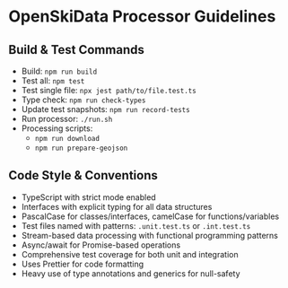 # OpenSkiData Processor Guidelines

## Build & Test Commands
- Build: `npm run build`
- Test all: `npm test`
- Test single file: `npx jest path/to/file.test.ts`
- Type check: `npm run check-types`
- Update test snapshots: `npm run record-tests`
- Run processor: `./run.sh`
- Processing scripts:
  - `npm run download`
  - `npm run prepare-geojson`

## Code Style & Conventions
- TypeScript with strict mode enabled
- Interfaces with explicit typing for all data structures
- PascalCase for classes/interfaces, camelCase for functions/variables
- Test files named with patterns: `.unit.test.ts` or `.int.test.ts`
- Stream-based data processing with functional programming patterns
- Async/await for Promise-based operations
- Comprehensive test coverage for both unit and integration
- Uses Prettier for code formatting
- Heavy use of type annotations and generics for null-safety